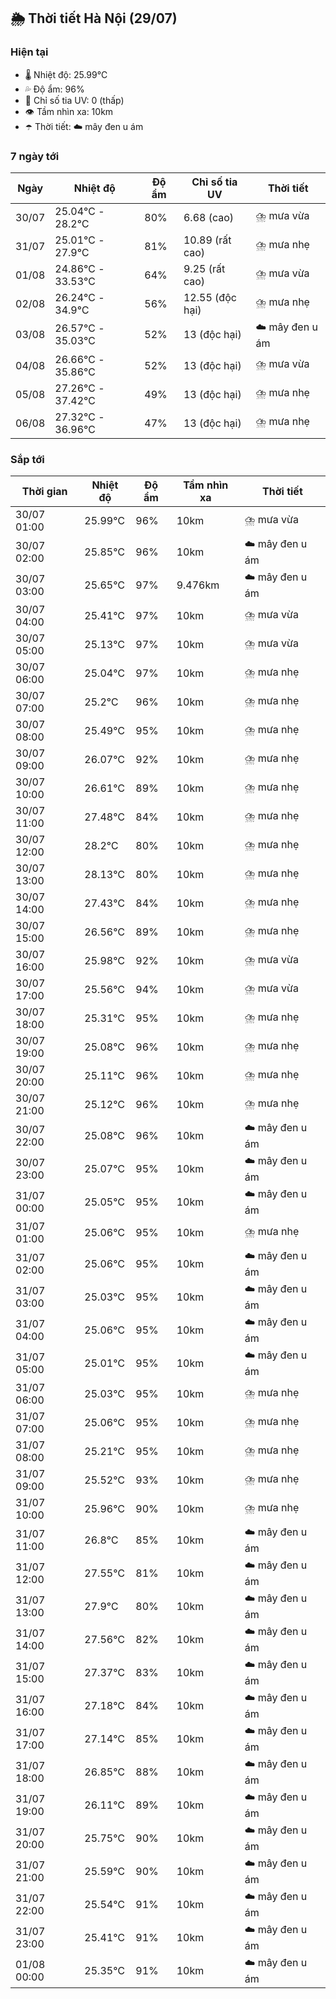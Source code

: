 ## 🌦️ Thời tiết Hà Nội (29/07)

### Hiện tại

- 🌡️ Nhiệt độ: 25.99℃
- 💦 Độ ẩm: 96%
- 🌟 Chỉ số tia UV: 0 (thấp)
- 👁️ Tầm nhìn xa: 10km
- ☂️ Thời tiết: ☁️ mây đen u ám

### 7 ngày tới

| Ngày | Nhiệt độ | Độ ẩm | Chỉ số tia UV | Thời tiết |
| --- | --- | --- | --- | --- |
| 30/07 | 25.04℃ - 28.2℃ | 80% | 6.68 (cao) | ⛈️ mưa vừa |
| 31/07 | 25.01℃ - 27.9℃ | 81% | 10.89 (rất cao) | ⛈️ mưa nhẹ |
| 01/08 | 24.86℃ - 33.53℃ | 64% | 9.25 (rất cao) | ⛈️ mưa vừa |
| 02/08 | 26.24℃ - 34.9℃ | 56% | 12.55 (độc hại) | ⛈️ mưa nhẹ |
| 03/08 | 26.57℃ - 35.03℃ | 52% | 13 (độc hại) | ☁️ mây đen u ám |
| 04/08 | 26.66℃ - 35.86℃ | 52% | 13 (độc hại) | ⛈️ mưa vừa |
| 05/08 | 27.26℃ - 37.42℃ | 49% | 13 (độc hại) | ⛈️ mưa nhẹ |
| 06/08 | 27.32℃ - 36.96℃ | 47% | 13 (độc hại) | ⛈️ mưa nhẹ |

### Sắp tới

| Thời gian | Nhiệt độ | Độ ẩm | Tầm nhìn xa | Thời tiết |
| --- | --- | --- | --- | --- |
| 30/07 01:00 | 25.99℃ | 96% | 10km | ⛈️ mưa vừa |
| 30/07 02:00 | 25.85℃ | 96% | 10km | ☁️ mây đen u ám |
| 30/07 03:00 | 25.65℃ | 97% | 9.476km | ☁️ mây đen u ám |
| 30/07 04:00 | 25.41℃ | 97% | 10km | ⛈️ mưa vừa |
| 30/07 05:00 | 25.13℃ | 97% | 10km | ⛈️ mưa vừa |
| 30/07 06:00 | 25.04℃ | 97% | 10km | ⛈️ mưa nhẹ |
| 30/07 07:00 | 25.2℃ | 96% | 10km | ⛈️ mưa nhẹ |
| 30/07 08:00 | 25.49℃ | 95% | 10km | ⛈️ mưa nhẹ |
| 30/07 09:00 | 26.07℃ | 92% | 10km | ⛈️ mưa nhẹ |
| 30/07 10:00 | 26.61℃ | 89% | 10km | ⛈️ mưa nhẹ |
| 30/07 11:00 | 27.48℃ | 84% | 10km | ⛈️ mưa nhẹ |
| 30/07 12:00 | 28.2℃ | 80% | 10km | ⛈️ mưa nhẹ |
| 30/07 13:00 | 28.13℃ | 80% | 10km | ⛈️ mưa nhẹ |
| 30/07 14:00 | 27.43℃ | 84% | 10km | ⛈️ mưa nhẹ |
| 30/07 15:00 | 26.56℃ | 89% | 10km | ⛈️ mưa nhẹ |
| 30/07 16:00 | 25.98℃ | 92% | 10km | ⛈️ mưa vừa |
| 30/07 17:00 | 25.56℃ | 94% | 10km | ⛈️ mưa vừa |
| 30/07 18:00 | 25.31℃ | 95% | 10km | ⛈️ mưa nhẹ |
| 30/07 19:00 | 25.08℃ | 96% | 10km | ⛈️ mưa nhẹ |
| 30/07 20:00 | 25.11℃ | 96% | 10km | ⛈️ mưa nhẹ |
| 30/07 21:00 | 25.12℃ | 96% | 10km | ⛈️ mưa nhẹ |
| 30/07 22:00 | 25.08℃ | 96% | 10km | ☁️ mây đen u ám |
| 30/07 23:00 | 25.07℃ | 95% | 10km | ☁️ mây đen u ám |
| 31/07 00:00 | 25.05℃ | 95% | 10km | ☁️ mây đen u ám |
| 31/07 01:00 | 25.06℃ | 95% | 10km | ⛈️ mưa nhẹ |
| 31/07 02:00 | 25.06℃ | 95% | 10km | ☁️ mây đen u ám |
| 31/07 03:00 | 25.03℃ | 95% | 10km | ☁️ mây đen u ám |
| 31/07 04:00 | 25.06℃ | 95% | 10km | ☁️ mây đen u ám |
| 31/07 05:00 | 25.01℃ | 95% | 10km | ☁️ mây đen u ám |
| 31/07 06:00 | 25.03℃ | 95% | 10km | ⛈️ mưa nhẹ |
| 31/07 07:00 | 25.06℃ | 95% | 10km | ⛈️ mưa nhẹ |
| 31/07 08:00 | 25.21℃ | 95% | 10km | ⛈️ mưa nhẹ |
| 31/07 09:00 | 25.52℃ | 93% | 10km | ⛈️ mưa nhẹ |
| 31/07 10:00 | 25.96℃ | 90% | 10km | ⛈️ mưa nhẹ |
| 31/07 11:00 | 26.8℃ | 85% | 10km | ☁️ mây đen u ám |
| 31/07 12:00 | 27.55℃ | 81% | 10km | ☁️ mây đen u ám |
| 31/07 13:00 | 27.9℃ | 80% | 10km | ☁️ mây đen u ám |
| 31/07 14:00 | 27.56℃ | 82% | 10km | ☁️ mây đen u ám |
| 31/07 15:00 | 27.37℃ | 83% | 10km | ☁️ mây đen u ám |
| 31/07 16:00 | 27.18℃ | 84% | 10km | ☁️ mây đen u ám |
| 31/07 17:00 | 27.14℃ | 85% | 10km | ☁️ mây đen u ám |
| 31/07 18:00 | 26.85℃ | 88% | 10km | ☁️ mây đen u ám |
| 31/07 19:00 | 26.11℃ | 89% | 10km | ☁️ mây đen u ám |
| 31/07 20:00 | 25.75℃ | 90% | 10km | ☁️ mây đen u ám |
| 31/07 21:00 | 25.59℃ | 90% | 10km | ☁️ mây đen u ám |
| 31/07 22:00 | 25.54℃ | 91% | 10km | ☁️ mây đen u ám |
| 31/07 23:00 | 25.41℃ | 91% | 10km | ☁️ mây đen u ám |
| 01/08 00:00 | 25.35℃ | 91% | 10km | ☁️ mây đen u ám |
